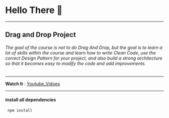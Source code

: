 # Hello There 🤗

---

## Drag and Drop Project

###### The goal of the course is not to do Drag And Drop, but the goal is to learn a lot of skills within the course and learn how to write Clean Code, use the correct Design Pattern for your project, and also build a strong architecture so that it becomes easy to modify the code and add improvements.

---

**Watch It** : [Youtube_Vidoes](https://youtu.be/vdYrOB2dSyE)

---

#### install all dependencies

```js
 npm install
```
